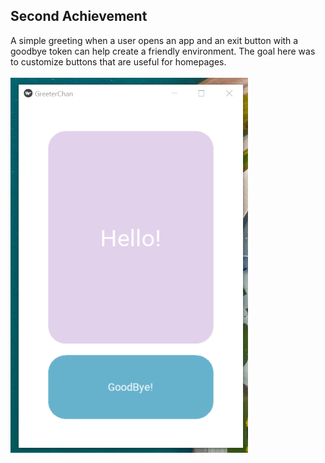## Second Achievement
A simple greeting when a user opens an app and an exit button with a goodbye token can help create a friendly environment. The goal here was to customize buttons that are useful for homepages.
<br/>
<br/>
<img src="../../images/greeter_with_colors.png" width="380" height="600">
